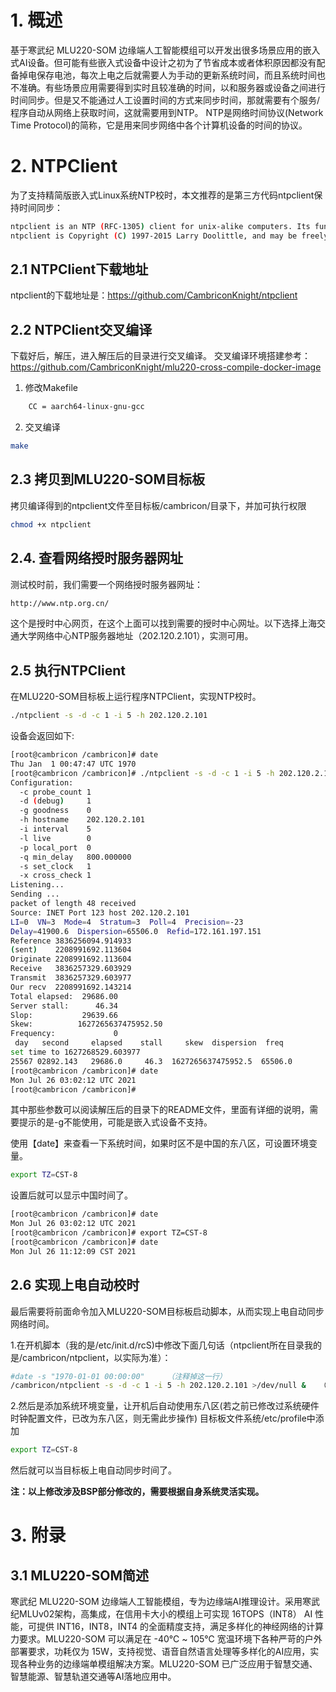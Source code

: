 # 1. 概述
基于寒武纪 MLU220-SOM 边缘端人工智能模组可以开发出很多场景应用的嵌入式AI设备。但可能有些嵌入式设备中设计之初为了节省成本或者体积原因都没有配备掉电保存电池，每次上电之后就需要人为手动的更新系统时间，而且系统时间也不准确。有些场景应用需要得到实时且较准确的时间，以和服务器或设备之间进行时间同步。但是又不能通过人工设置时间的方式来同步时间，那就需要有个服务/程序自动从网络上获取时间，这就需要用到NTP。
NTP是网络时间协议(Network Time Protocol)的简称，它是用来同步网络中各个计算机设备的时间的协议。

# 2. NTPClient
为了支持精简版嵌入式Linux系统NTP校时，本文推荐的是第三方代码ntpclient保持时间同步：
```bash
ntpclient is an NTP (RFC-1305) client for unix-alike computers. Its functionality is a small subset of xntpd, but IMHO performs better (or at least has the potential to function better) within that limited scope. Since it is much smaller than xntpd, it is also more relevant for embedded computers.
ntpclient is Copyright (C) 1997-2015 Larry Doolittle, and may be freely copied and modified according to the terms of the GNU General Public License, version 2.
```

## 2.1 NTPClient下载地址
ntpclient的下载地址是：https://github.com/CambriconKnight/ntpclient

## 2.2 NTPClient交叉编译
下载好后，解压，进入解压后的目录进行交叉编译。
交叉编译环境搭建参考：https://github.com/CambriconKnight/mlu220-cross-compile-docker-image
1. 修改Makefile
```bash
    CC = aarch64-linux-gnu-gcc
```
2. 交叉编译
```bash
make
```

## 2.3 拷贝到MLU220-SOM目标板
拷贝编译得到的ntpclient文件至目标板/cambricon/目录下，并加可执行权限
```bash
chmod +x ntpclient
```

## 2.4. 查看网络授时服务器网址
测试校时前，我们需要一个网络授时服务器网址：
```bash
http://www.ntp.org.cn/
```
这个是授时中心网页，在这个上面可以找到需要的授时中心网址。以下选择上海交通大学网络中心NTP服务器地址（202.120.2.101），实测可用。

## 2.5 执行NTPClient
在MLU220-SOM目标板上运行程序NTPClient，实现NTP校时。
```bash
./ntpclient -s -d -c 1 -i 5 -h 202.120.2.101
```
设备会返回如下:
```bash
[root@cambricon /cambricon]# date
Thu Jan  1 00:47:47 UTC 1970
[root@cambricon /cambricon]# ./ntpclient -s -d -c 1 -i 5 -h 202.120.2.101
Configuration:
  -c probe_count 1
  -d (debug)     1
  -g goodness    0
  -h hostname    202.120.2.101
  -i interval    5
  -l live        0
  -p local_port  0
  -q min_delay   800.000000
  -s set_clock   1
  -x cross_check 1
Listening...
Sending ...
packet of length 48 received
Source: INET Port 123 host 202.120.2.101
LI=0  VN=3  Mode=4  Stratum=3  Poll=4  Precision=-23
Delay=41900.6  Dispersion=65506.0  Refid=172.161.197.151
Reference 3836256094.914933
(sent)    2208991692.113604
Originate 2208991692.113604
Receive   3836257329.603929
Transmit  3836257329.603977
Our recv  2208991692.143214
Total elapsed:  29686.00
Server stall:      46.34
Slop:           29639.66
Skew:          1627265637475952.50
Frequency:             0
 day   second     elapsed    stall     skew  dispersion  freq
set time to 1627268529.603977
25567 02892.143   29686.0     46.3  1627265637475952.5  65506.0         0
[root@cambricon /cambricon]# date
Mon Jul 26 03:02:12 UTC 2021
[root@cambricon /cambricon]#
```
其中那些参数可以阅读解压后的目录下的README文件，里面有详细的说明，需要提示的是-g不能使用，可能是嵌入式设备不支持。

使用【date】来查看一下系统时间，如果时区不是中国的东八区，可设置环境变量。
```bash
export TZ=CST-8
```
设置后就可以显示中国时间了。
```bash
[root@cambricon /cambricon]# date
Mon Jul 26 03:02:12 UTC 2021
[root@cambricon /cambricon]# export TZ=CST-8
[root@cambricon /cambricon]# date
Mon Jul 26 11:12:09 CST 2021
```

## 2.6 实现上电自动校时
最后需要将前面命令加入MLU220-SOM目标板启动脚本，从而实现上电自动同步网络时间。

1.在开机脚本（我的是/etc/init.d/rcS)中修改下面几句话（ntpclient所在目录我的是/cambricon/ntpclient，以实际为准）：
```bash
#date -s "1970-01-01 00:00:00"     （注释掉这一行）
/cambricon/ntpclient -s -d -c 1 -i 5 -h 202.120.2.101 >/dev/null &   （加入这一行，需加在获取网络命令行之后，确保先有网）
```
2.然后是添加系统环境变量，让开机后自动使用东八区(若之前已修改过系统硬件时钟配置文件，已改为东八区，则无需此步操作)
目标板文件系统/etc/profile中添加
```bash
export TZ=CST-8
```
然后就可以当目标板上电自动同步时间了。

**注：以上修改涉及BSP部分修改的，需要根据自身系统灵活实现。**

# 3. 附录
## 3.1 MLU220-SOM简述
寒武纪 MLU220-SOM 边缘端人工智能模组，专为边缘端AI推理设计。采用寒武纪MLUv02架构，高集成，在信用卡大小的模组上可实现 16TOPS（INT8） AI 性能，可提供 INT16，INT8，INT4 的全面精度支持，满足多样化的神经网络的计算力要求。MLU220-SOM 可以满足在 -40℃ ~ 105℃ 宽温环境下各种严苛的户外部署要求，功耗仅为 15W，支持视觉、语音自然语言处理等多样化的AI应用，实现各种业务的边缘端单模组解决方案。MLU220-SOM 已广泛应用于智慧交通、智慧能源、智慧轨道交通等AI落地应用中。